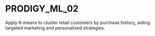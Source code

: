 # PRODIGY_ML_02
Apply K-means to cluster retail customers by purchase history, aiding targeted marketing and personalized strategies.
